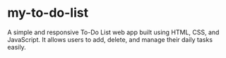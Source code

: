# my-to-do-list
A simple and responsive To-Do List web app built using HTML, CSS, and JavaScript. It allows users to add, delete, and manage their daily tasks easily.
